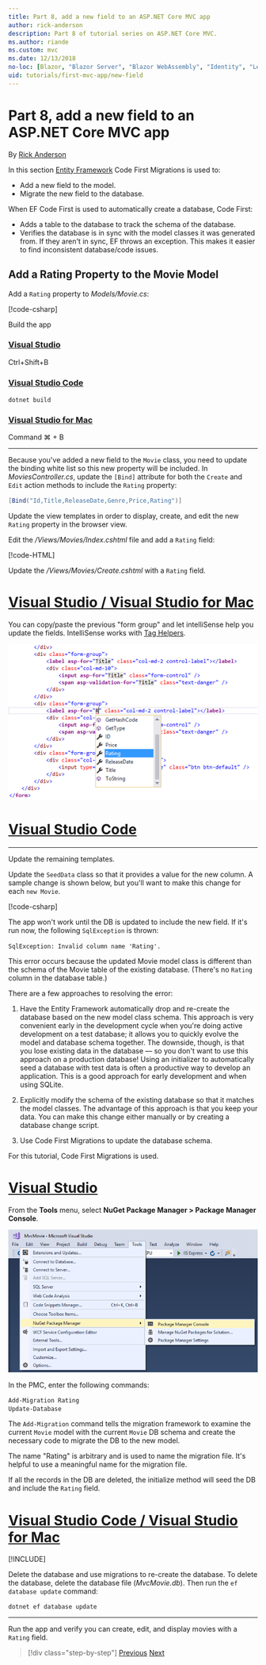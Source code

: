 ```yaml
---
title: Part 8, add a new field to an ASP.NET Core MVC app
author: rick-anderson
description: Part 8 of tutorial series on ASP.NET Core MVC.
ms.author: riande
ms.custom: mvc
ms.date: 12/13/2018
no-loc: [Blazor, "Blazor Server", "Blazor WebAssembly", "Identity", "Let's Encrypt", Razor, SignalR]
uid: tutorials/first-mvc-app/new-field
---
```

# Part 8, add a new field to an ASP.NET Core MVC app

By [Rick Anderson](https://twitter.com/RickAndMSFT)

In this section [Entity Framework](/ef/core/get-started/aspnetcore/new-db) Code First Migrations is used to:

* Add a new field to the model.
* Migrate the new field to the database.

When EF Code First is used to automatically create a database, Code First:

* Adds a table to the database to  track the schema of the database.
* Verifies the database is in sync with the model classes it was generated from. If they aren't in sync, EF throws an exception. This makes it easier to find inconsistent database/code issues.

## Add a Rating Property to the Movie Model

Add a `Rating` property to *Models/Movie.cs*:

[!code-csharp[](~/tutorials/first-mvc-app/start-mvc/sample/MvcMovie22/Models/MovieDateRating.cs?highlight=13&name=snippet)]

Build the app

### [Visual Studio](#tab/visual-studio)

 Ctrl+Shift+B

### [Visual Studio Code](#tab/visual-studio-code)

```dotnetcli
dotnet build
```

### [Visual Studio for Mac](#tab/visual-studio-mac)

Command ⌘ + B

------

Because you've added a new field to the `Movie` class, you need to update the binding white list so this new property will be included. In *MoviesController.cs*, update the `[Bind]` attribute for both the `Create` and `Edit` action methods to include the `Rating` property:

```csharp
[Bind("Id,Title,ReleaseDate,Genre,Price,Rating")]
   ```

Update the view templates in order to display, create, and edit the new `Rating` property in the browser view.

Edit the */Views/Movies/Index.cshtml* file and add a `Rating` field:

[!code-HTML[](~/tutorials/first-mvc-app/start-mvc/sample/MvcMovie22/Views/Movies/IndexGenreRating.cshtml?highlight=16,38&range=24-64)]

Update the */Views/Movies/Create.cshtml* with a `Rating` field.

# [Visual Studio / Visual Studio for Mac](#tab/visual-studio+visual-studio-mac)

You can copy/paste the previous "form group" and let intelliSense help you update the fields. IntelliSense works with [Tag Helpers](xref:mvc/views/tag-helpers/intro).

![The developer has typed the letter R for the attribute value of asp-for in the second label element of the view. An Intellisense contextual menu has appeared showing the available fields, including Rating, which is highlighted in the list automatically. When the developer clicks the field or presses Enter on the keyboard, the value will be set to Rating.](new-field/_static/cr.png)

# [Visual Studio Code](#tab/visual-studio-code)

<!-- This tab intentionally left blank. -->

---

Update the remaining templates.

Update the `SeedData` class so that it provides a value for the new column. A sample change is shown below, but you'll want to make this change for each `new Movie`.

[!code-csharp[](start-mvc/sample/MvcMovie/Models/SeedDataRating.cs?name=snippet1&highlight=6)]

The app won't work until the DB is updated to include the new field. If it's run now, the following `SqlException` is thrown:

`SqlException: Invalid column name 'Rating'.`

This error occurs because the updated Movie model class is different than the schema of the Movie table of the existing database. (There's no `Rating` column in the database table.)

There are a few approaches to resolving the error:

1. Have the Entity Framework automatically drop and re-create the database based on the new model class schema. This approach is very convenient early in the development cycle when you're doing active development on a test database; it allows you to quickly evolve the model and database schema together. The downside, though, is that you lose existing data in the database — so you don't want to use this approach on a production database! Using an initializer to automatically seed a database with test data is often a productive way to develop an application. This is a good approach for early development and when using SQLite.

2. Explicitly modify the schema of the existing database so that it matches the model classes. The advantage of this approach is that you keep your data. You can make this change either manually or by creating a database change script.

3. Use Code First Migrations to update the database schema.

For this tutorial, Code First Migrations is used.

# [Visual Studio](#tab/visual-studio)

From the **Tools** menu, select **NuGet Package Manager > Package Manager Console**.

  ![PMC menu](adding-model/_static/pmc.png)

In the PMC, enter the following commands:

```powershell
Add-Migration Rating
Update-Database
```

The `Add-Migration` command tells the migration framework to examine the current `Movie` model with the current `Movie` DB schema and create the necessary code to migrate the DB to the new model.

The name "Rating" is arbitrary and is used to name the migration file. It's helpful to use a meaningful name for the migration file.

If all the records in the DB are deleted, the initialize method will seed the DB and include the `Rating` field.

# [Visual Studio Code / Visual Studio for Mac](#tab/visual-studio-code+visual-studio-mac)

[!INCLUDE[](~/includes/RP-mvc-shared/sqlite-warn.md)]

Delete the database and use migrations to re-create the database. To delete the database, delete the database file (*MvcMovie.db*). Then run the `ef database update` command:

```dotnetcli
dotnet ef database update
```

---
<!-- End of VS tabs -->

Run the app and verify you can create, edit, and display movies with a `Rating` field.

> [!div class="step-by-step"]
> [Previous](search.md)
> [Next](validation.md)
